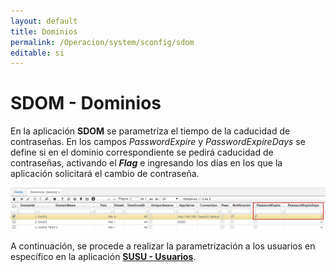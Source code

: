 ```yaml
---
layout: default
title: Dominios
permalink: /Operacion/system/sconfig/sdom
editable: si
---
```


# SDOM - Dominios

En la aplicación **SDOM** se parametriza el tiempo de la caducidad de contraseñas. En los campos _PasswordExpire_ y _PasswordExpireDays_ se define si en el dominio correspondiente se pedirá caducidad de contraseñas, activando el _**Flag**_ e ingresando los días en los que la aplicación solicitará el cambio de contraseña.  

![](sdom.png)

A continuación, se procede a realizar la parametrización a los usuarios en específico en la aplicación [**SUSU - Usuarios**](http://docs.oasiscom.com/Operacion/system/sacceso/susu).  


